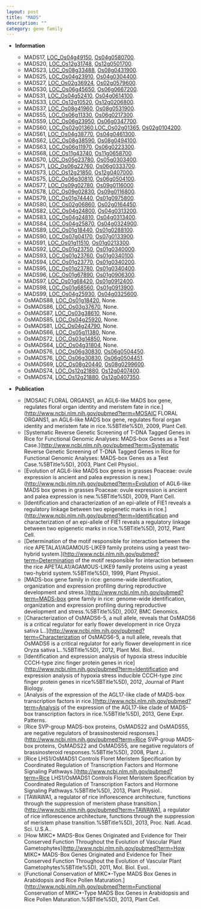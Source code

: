 ```yaml
---
layout: post
title: "MADS"
description: ""
category: gene family
---
```


* **Information**  
    + MADS17, [LOC_Os04g49150](http://rice.plantbiology.msu.edu/cgi-bin/ORF_infopage.cgi?orf=LOC_Os04g49150), [Os04g0580700](http://rapdb.dna.affrc.go.jp/viewer/gbrowse_details/irgsp1?name=Os04g0580700).
    + MADS20, [LOC_Os12g31748](http://rice.plantbiology.msu.edu/cgi-bin/ORF_infopage.cgi?orf=LOC_Os12g31748), [Os12g0501700](http://rapdb.dna.affrc.go.jp/viewer/gbrowse_details/irgsp1?name=Os12g0501700).
    + MADS23, [LOC_Os08g33488](http://rice.plantbiology.msu.edu/cgi-bin/ORF_infopage.cgi?orf=LOC_Os08g33488), [Os08g0431900](http://rapdb.dna.affrc.go.jp/viewer/gbrowse_details/irgsp1?name=Os08g0431900).
    + MADS25, [LOC_Os04g23910](http://rice.plantbiology.msu.edu/cgi-bin/ORF_infopage.cgi?orf=LOC_Os04g23910), [Os04g0304400](http://rapdb.dna.affrc.go.jp/viewer/gbrowse_details/irgsp1?name=Os04g0304400).
    + MADS27, [LOC_Os02g36924](http://rice.plantbiology.msu.edu/cgi-bin/ORF_infopage.cgi?orf=LOC_Os02g36924), [Os02g0579600](http://rapdb.dna.affrc.go.jp/viewer/gbrowse_details/irgsp1?name=Os02g0579600).
    + MADS30, [LOC_Os06g45650](http://rice.plantbiology.msu.edu/cgi-bin/ORF_infopage.cgi?orf=LOC_Os06g45650), [Os06g0667200](http://rapdb.dna.affrc.go.jp/viewer/gbrowse_details/irgsp1?name=Os06g0667200).
    + MADS31, [LOC_Os04g52410](http://rice.plantbiology.msu.edu/cgi-bin/ORF_infopage.cgi?orf=LOC_Os04g52410), [Os04g0614100](http://rapdb.dna.affrc.go.jp/viewer/gbrowse_details/irgsp1?name=Os04g0614100).
    + MADS33, [LOC_Os12g10520](http://rice.plantbiology.msu.edu/cgi-bin/ORF_infopage.cgi?orf=LOC_Os12g10520), [Os12g0206800](http://rapdb.dna.affrc.go.jp/viewer/gbrowse_details/irgsp1?name=Os12g0206800).
    + MADS37, [LOC_Os08g41960](http://rice.plantbiology.msu.edu/cgi-bin/ORF_infopage.cgi?orf=LOC_Os08g41960), [Os08g0531900](http://rapdb.dna.affrc.go.jp/viewer/gbrowse_details/irgsp1?name=Os08g0531900).
    + MADS55, [LOC_Os06g11330](http://rice.plantbiology.msu.edu/cgi-bin/ORF_infopage.cgi?orf=LOC_Os06g11330), [Os06g0217300](http://rapdb.dna.affrc.go.jp/viewer/gbrowse_details/irgsp1?name=Os06g0217300).
    + MADS59, [LOC_Os06g23950](http://rice.plantbiology.msu.edu/cgi-bin/ORF_infopage.cgi?orf=LOC_Os06g23950), [Os06g0347700](http://rapdb.dna.affrc.go.jp/viewer/gbrowse_details/irgsp1?name=Os06g0347700).
    + MADS60, [LOC_Os02g01360](http://rice.plantbiology.msu.edu/cgi-bin/ORF_infopage.cgi?orf=LOC_Os02g01360),[LOC_Os02g01365](http://rice.plantbiology.msu.edu/cgi-bin/ORF_infopage.cgi?orf=LOC_Os02g01365), [Os02g0104200](http://rapdb.dna.affrc.go.jp/viewer/gbrowse_details/irgsp1?name=Os02g0104200).
    + MADS61, [LOC_Os04g38770](http://rice.plantbiology.msu.edu/cgi-bin/ORF_infopage.cgi?orf=LOC_Os04g38770), [Os04g0461300](http://rapdb.dna.affrc.go.jp/viewer/gbrowse_details/irgsp1?name=Os04g0461300).
    + MADS62, [LOC_Os08g38590](http://rice.plantbiology.msu.edu/cgi-bin/ORF_infopage.cgi?orf=LOC_Os08g38590), [Os08g0494100](http://rapdb.dna.affrc.go.jp/viewer/gbrowse_details/irgsp1?name=Os08g0494100).
    + MADS63, [LOC_Os06g11970](http://rice.plantbiology.msu.edu/cgi-bin/ORF_infopage.cgi?orf=LOC_Os06g11970), [Os06g0223300](http://rapdb.dna.affrc.go.jp/viewer/gbrowse_details/irgsp1?name=Os06g0223300).
    + MADS68, [LOC_Os11g43740](http://rice.plantbiology.msu.edu/cgi-bin/ORF_infopage.cgi?orf=LOC_Os11g43740), [Os11g0658700](http://rapdb.dna.affrc.go.jp/viewer/gbrowse_details/irgsp1?name=Os11g0658700).
    + MADS70, [LOC_Os05g23780](http://rice.plantbiology.msu.edu/cgi-bin/ORF_infopage.cgi?orf=LOC_Os05g23780), [Os05g0303400](http://rapdb.dna.affrc.go.jp/viewer/gbrowse_details/irgsp1?name=Os05g0303400).
    + MADS71, [LOC_Os06g22760](http://rice.plantbiology.msu.edu/cgi-bin/ORF_infopage.cgi?orf=LOC_Os06g22760), [Os06g0333700](http://rapdb.dna.affrc.go.jp/viewer/gbrowse_details/irgsp1?name=Os06g0333700).
    + MADS73, [LOC_Os12g21850](http://rice.plantbiology.msu.edu/cgi-bin/ORF_infopage.cgi?orf=LOC_Os12g21850), [Os12g0407000](http://rapdb.dna.affrc.go.jp/viewer/gbrowse_details/irgsp1?name=Os12g0407000).
    + MADS75, [LOC_Os06g30810](http://rice.plantbiology.msu.edu/cgi-bin/ORF_infopage.cgi?orf=LOC_Os06g30810), [Os06g0504100](http://rapdb.dna.affrc.go.jp/viewer/gbrowse_details/irgsp1?name=Os06g0504100).
    + MADS77, [LOC_Os09g02780](http://rice.plantbiology.msu.edu/cgi-bin/ORF_infopage.cgi?orf=LOC_Os09g02780), [Os09g0116000](http://rapdb.dna.affrc.go.jp/viewer/gbrowse_details/irgsp1?name=Os09g0116000).
    + MADS78, [LOC_Os09g02830](http://rice.plantbiology.msu.edu/cgi-bin/ORF_infopage.cgi?orf=LOC_Os09g02830), [Os09g0116800](http://rapdb.dna.affrc.go.jp/viewer/gbrowse_details/irgsp1?name=Os09g0116800).
    + MADS79, [LOC_Os01g74440](http://rice.plantbiology.msu.edu/cgi-bin/ORF_infopage.cgi?orf=LOC_Os01g74440), [Os01g0975800](http://rapdb.dna.affrc.go.jp/viewer/gbrowse_details/irgsp1?name=Os01g0975800).
    + MADS80, [LOC_Os02g06860](http://rice.plantbiology.msu.edu/cgi-bin/ORF_infopage.cgi?orf=LOC_Os02g06860), [Os02g0164450](http://rapdb.dna.affrc.go.jp/viewer/gbrowse_details/irgsp1?name=Os02g0164450).
    + MADS82, [LOC_Os04g24800](http://rice.plantbiology.msu.edu/cgi-bin/ORF_infopage.cgi?orf=LOC_Os04g24800), [Os04g0313200](http://rapdb.dna.affrc.go.jp/viewer/gbrowse_details/irgsp1?name=Os04g0313200).
    + MADS83, [LOC_Os04g24810](http://rice.plantbiology.msu.edu/cgi-bin/ORF_infopage.cgi?orf=LOC_Os04g24810), [Os04g0313400](http://rapdb.dna.affrc.go.jp/viewer/gbrowse_details/irgsp1?name=Os04g0313400).
    + MADS84, [LOC_Os04g25870](http://rice.plantbiology.msu.edu/cgi-bin/ORF_infopage.cgi?orf=LOC_Os04g25870), [Os04g0324900](http://rapdb.dna.affrc.go.jp/viewer/gbrowse_details/irgsp1?name=Os04g0324900).
    + MADS89, [LOC_Os01g18440](http://rice.plantbiology.msu.edu/cgi-bin/ORF_infopage.cgi?orf=LOC_Os01g18440), [Os01g0288100](http://rapdb.dna.affrc.go.jp/viewer/gbrowse_details/irgsp1?name=Os01g0288100).
    + MADS90, [LOC_Os07g04170](http://rice.plantbiology.msu.edu/cgi-bin/ORF_infopage.cgi?orf=LOC_Os07g04170), [Os07g0133900](http://rapdb.dna.affrc.go.jp/viewer/gbrowse_details/irgsp1?name=Os07g0133900).
    + MADS91, [LOC_Os01g11510](http://rice.plantbiology.msu.edu/cgi-bin/ORF_infopage.cgi?orf=LOC_Os01g11510), [Os01g0213300](http://rapdb.dna.affrc.go.jp/viewer/gbrowse_details/irgsp1?name=Os01g0213300).
    + MADS92, [LOC_Os01g23750](http://rice.plantbiology.msu.edu/cgi-bin/ORF_infopage.cgi?orf=LOC_Os01g23750), [Os01g0340000](http://rapdb.dna.affrc.go.jp/viewer/gbrowse_details/irgsp1?name=Os01g0340000).
    + MADS93, [LOC_Os01g23760](http://rice.plantbiology.msu.edu/cgi-bin/ORF_infopage.cgi?orf=LOC_Os01g23760), [Os01g0340100](http://rapdb.dna.affrc.go.jp/viewer/gbrowse_details/irgsp1?name=Os01g0340100).
    + MADS94, [LOC_Os01g23770](http://rice.plantbiology.msu.edu/cgi-bin/ORF_infopage.cgi?orf=LOC_Os01g23770), [Os01g0340200](http://rapdb.dna.affrc.go.jp/viewer/gbrowse_details/irgsp1?name=Os01g0340200).
    + MADS95, [LOC_Os01g23780](http://rice.plantbiology.msu.edu/cgi-bin/ORF_infopage.cgi?orf=LOC_Os01g23780), [Os01g0340400](http://rapdb.dna.affrc.go.jp/viewer/gbrowse_details/irgsp1?name=Os01g0340400).
    + MADS96, [LOC_Os01g67890](http://rice.plantbiology.msu.edu/cgi-bin/ORF_infopage.cgi?orf=LOC_Os01g67890), [Os01g0906300](http://rapdb.dna.affrc.go.jp/viewer/gbrowse_details/irgsp1?name=Os01g0906300).
    + MADS97, [LOC_Os01g68420](http://rice.plantbiology.msu.edu/cgi-bin/ORF_infopage.cgi?orf=LOC_Os01g68420), [Os01g0912400](http://rapdb.dna.affrc.go.jp/viewer/gbrowse_details/irgsp1?name=Os01g0912400).
    + MADS98, [LOC_Os01g68560](http://rice.plantbiology.msu.edu/cgi-bin/ORF_infopage.cgi?orf=LOC_Os01g68560), [Os01g0913900](http://rapdb.dna.affrc.go.jp/viewer/gbrowse_details/irgsp1?name=Os01g0913900).
    + MADS99, [LOC_Os04g25930](http://rice.plantbiology.msu.edu/cgi-bin/ORF_infopage.cgi?orf=LOC_Os04g25930), [Os04g0325600](http://rapdb.dna.affrc.go.jp/viewer/gbrowse_details/irgsp1?name=Os04g0325600).
    + OsMADS88, [LOC_Os01g18420](http://rice.plantbiology.msu.edu/cgi-bin/ORF_infopage.cgi?orf=LOC_Os01g18420), None.
    + OsMADS86, [LOC_Os03g37670](http://rice.plantbiology.msu.edu/cgi-bin/ORF_infopage.cgi?orf=LOC_Os03g37670), None.
    + OsMADS87, [LOC_Os03g38610](http://rice.plantbiology.msu.edu/cgi-bin/ORF_infopage.cgi?orf=LOC_Os03g38610), None.
    + OsMADS85, [LOC_Os04g25920](http://rice.plantbiology.msu.edu/cgi-bin/ORF_infopage.cgi?orf=LOC_Os04g25920), None.
    + OsMADS81, [LOC_Os04g24790](http://rice.plantbiology.msu.edu/cgi-bin/ORF_infopage.cgi?orf=LOC_Os04g24790), None.
    + OsMADS66, [LOC_Os05g11380](http://rice.plantbiology.msu.edu/cgi-bin/ORF_infopage.cgi?orf=LOC_Os05g11380), None.
    + OsMADS72, [LOC_Os03g14850](http://rice.plantbiology.msu.edu/cgi-bin/ORF_infopage.cgi?orf=LOC_Os03g14850), None.
    + OsMADS64, [LOC_Os04g31804](http://rice.plantbiology.msu.edu/cgi-bin/ORF_infopage.cgi?orf=LOC_Os04g31804), None.
    + OsMADS76, [LOC_Os06g30830](http://rice.plantbiology.msu.edu/cgi-bin/ORF_infopage.cgi?orf=LOC_Os06g30830), [Os06g0504450](http://rapdb.dna.affrc.go.jp/viewer/gbrowse_details/irgsp1?name=Os06g0504450).
    + OsMADS76, [LOC_Os06g30830](http://rice.plantbiology.msu.edu/cgi-bin/ORF_infopage.cgi?orf=LOC_Os06g30830), [Os06g0504451](http://rapdb.dna.affrc.go.jp/viewer/gbrowse_details/irgsp1?name=Os06g0504451).
    + OsMADS69, [LOC_Os08g20440](http://rice.plantbiology.msu.edu/cgi-bin/ORF_infopage.cgi?orf=LOC_Os08g20440), [Os08g0299600](http://rapdb.dna.affrc.go.jp/viewer/gbrowse_details/irgsp1?name=Os08g0299600).
    + OsMADS74, [LOC_Os12g21880](http://rice.plantbiology.msu.edu/cgi-bin/ORF_infopage.cgi?orf=LOC_Os12g21880), [Os12g0407400](http://rapdb.dna.affrc.go.jp/viewer/gbrowse_details/irgsp1?name=Os12g0407400).
    + OsMADS74, [LOC_Os12g21880](http://rice.plantbiology.msu.edu/cgi-bin/ORF_infopage.cgi?orf=LOC_Os12g21880), [Os12g0407350](http://rapdb.dna.affrc.go.jp/viewer/gbrowse_details/irgsp1?name=Os12g0407350).

* **Publication**  
    + [MOSAIC FLORAL ORGANS1, an AGL6-like MADS box gene, regulates floral organ identity and meristem fate in rice.](http://www.ncbi.nlm.nih.gov/pubmed?term=MOSAIC FLORAL ORGANS1, an AGL6-like MADS box gene, regulates floral organ identity and meristem fate in rice.%5BTitle%5D), 2009, Plant Cell.
    + [Systematic Reverse Genetic Screening of T-DNA Tagged Genes in Rice for Functional Genomic Analyses: MADS-box Genes as a Test Case.](http://www.ncbi.nlm.nih.gov/pubmed?term=Systematic Reverse Genetic Screening of T-DNA Tagged Genes in Rice for Functional Genomic Analyses: MADS-box Genes as a Test Case.%5BTitle%5D), 2003, Plant Cell Physiol..
    + [Evolution of AGL6-like MADS box genes in grasses Poaceae: ovule expression is ancient and palea expression is new.](http://www.ncbi.nlm.nih.gov/pubmed?term=Evolution of AGL6-like MADS box genes in grasses Poaceae: ovule expression is ancient and palea expression is new.%5BTitle%5D), 2009, Plant Cell.
    + [Identification and characterization of an epi-allele of FIE1 reveals a regulatory linkage between two epigenetic marks in rice.](http://www.ncbi.nlm.nih.gov/pubmed?term=Identification and characterization of an epi-allele of FIE1 reveals a regulatory linkage between two epigenetic marks in rice.%5BTitle%5D), 2012, Plant Cell.
    + [Determination of the motif responsible for interaction between the rice APETALA1/AGAMOUS-LIKE9 family proteins using a yeast two-hybrid system.](http://www.ncbi.nlm.nih.gov/pubmed?term=Determination of the motif responsible for interaction between the rice APETALA1/AGAMOUS-LIKE9 family proteins using a yeast two-hybrid system.%5BTitle%5D), 1999, Plant Physiol..
    + [MADS-box gene family in rice: genome-wide identification, organization and expression profiling during reproductive development and stress.](http://www.ncbi.nlm.nih.gov/pubmed?term=MADS-box gene family in rice: genome-wide identification, organization and expression profiling during reproductive development and stress.%5BTitle%5D), 2007, BMC Genomics.
    + [Characterization of OsMADS6-5, a null allele, reveals that OsMADS6 is a critical regulator for early flower development in rice Oryza sativa L..](http://www.ncbi.nlm.nih.gov/pubmed?term=Characterization of OsMADS6-5, a null allele, reveals that OsMADS6 is a critical regulator for early flower development in rice Oryza sativa L..%5BTitle%5D), 2012, Plant Mol. Biol..
    + [Identification and expression analysis of hypoxia stress inducible CCCH-type zinc finger protein genes in rice](http://www.ncbi.nlm.nih.gov/pubmed?term=Identification and expression analysis of hypoxia stress inducible CCCH-type zinc finger protein genes in rice%5BTitle%5D), 2012, Journal of Plant Biology.
    + [Analysis of the expression of the AGL17-like clade of MADS-box transcription factors in rice.](http://www.ncbi.nlm.nih.gov/pubmed?term=Analysis of the expression of the AGL17-like clade of MADS-box transcription factors in rice.%5BTitle%5D), 2013, Gene Expr. Patterns.
    + [Rice SVP-group MADS-box proteins, OsMADS22 and OsMADS55, are negative regulators of brassinosteroid responses.](http://www.ncbi.nlm.nih.gov/pubmed?term=Rice SVP-group MADS-box proteins, OsMADS22 and OsMADS55, are negative regulators of brassinosteroid responses.%5BTitle%5D), 2008, Plant J..
    + [Rice LHS1/OsMADS1 Controls Floret Meristem Specification by Coordinated Regulation of Transcription Factors and Hormone Signaling Pathways.](http://www.ncbi.nlm.nih.gov/pubmed?term=Rice LHS1/OsMADS1 Controls Floret Meristem Specification by Coordinated Regulation of Transcription Factors and Hormone Signaling Pathways.%5BTitle%5D), 2013, Plant Physiol..
    + [TAWAWA1, a regulator of rice inflorescence architecture, functions through the suppression of meristem phase transition.](http://www.ncbi.nlm.nih.gov/pubmed?term=TAWAWA1, a regulator of rice inflorescence architecture, functions through the suppression of meristem phase transition.%5BTitle%5D), 2013, Proc. Natl. Acad. Sci. U.S.A..
    + [How MIKC* MADS-Box Genes Originated and Evidence for Their Conserved Function Throughout the Evolution of Vascular Plant Gametophytes](http://www.ncbi.nlm.nih.gov/pubmed?term=How MIKC* MADS-Box Genes Originated and Evidence for Their Conserved Function Throughout the Evolution of Vascular Plant Gametophytes%5BTitle%5D), 2011, Mol. Biol. Evol..
    + [Functional Conservation of MIKC*-Type MADS Box Genes in Arabidopsis and Rice Pollen Maturation.](http://www.ncbi.nlm.nih.gov/pubmed?term=Functional Conservation of MIKC*-Type MADS Box Genes in Arabidopsis and Rice Pollen Maturation.%5BTitle%5D), 2013, Plant Cell.


